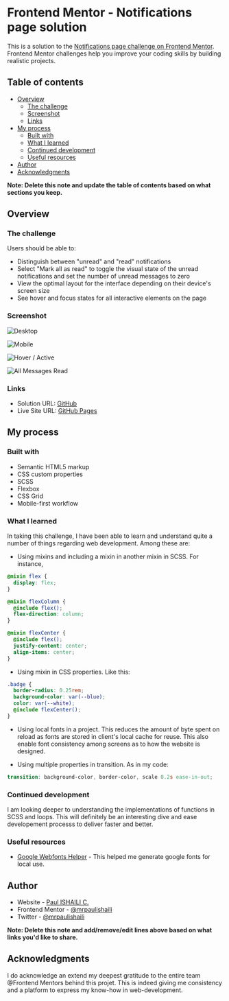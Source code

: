 # Frontend Mentor - Notifications page solution

This is a solution to the [Notifications page challenge on Frontend Mentor](https://www.frontendmentor.io/challenges/notifications-page-DqK5QAmKbC). Frontend Mentor challenges help you improve your coding skills by building realistic projects.

## Table of contents

- [Overview](#overview)
  - [The challenge](#the-challenge)
  - [Screenshot](#screenshot)
  - [Links](#links)
- [My process](#my-process)
  - [Built with](#built-with)
  - [What I learned](#what-i-learned)
  - [Continued development](#continued-development)
  - [Useful resources](#useful-resources)
- [Author](#author)
- [Acknowledgments](#acknowledgments)

**Note: Delete this note and update the table of contents based on what sections you keep.**

## Overview

### The challenge

Users should be able to:

- Distinguish between "unread" and "read" notifications
- Select "Mark all as read" to toggle the visual state of the unread notifications and set the number of unread messages to zero
- View the optimal layout for the interface depending on their device's screen size
- See hover and focus states for all interactive elements on the page

### Screenshot

![Desktop](https://github.com/mrpaulishaili/fm-notification-page/blob/main/assets/images/desktop.jpg)

![Mobile](https://github.com/mrpaulishaili/fm-notification-page/blob/main/assets/images/mobile.jpg)

![Hover / Active](https://github.com/mrpaulishaili/fm-notification-page/blob/main/assets/images/active-state.jpg)

![All Messages Read](https://github.com/mrpaulishaili/fm-notification-page/blob/main/assets/images/all-messages-read.jpg)

### Links

- Solution URL: [GitHub](https://github.com/fm-notification-page)
- Live Site URL: [GitHub Pages](https://mrpaulishaili.github.io/fm-notification-page/)

## My process

### Built with

- Semantic HTML5 markup
- CSS custom properties
- SCSS
- Flexbox
- CSS Grid
- Mobile-first workflow

### What I learned

In taking this challenge, I have been able to learn and understand quite a number of things regarding web development. Among these are:

- Using mixins and including a mixin in another mixin in SCSS. For instance,

```scss
@mixin flex {
  display: flex;
}

@mixin flexColumn {
  @include flex();
  flex-direction: column;
}

@mixin flexCenter {
  @include flex();
  justify-content: center;
  align-items: center;
}
```

- Using mixin in CSS properties. Like this:

```scss
.badge {
  border-radius: 0.25rem;
  background-color: var(--blue);
  color: var(--white);
  @include flexCenter();
}
```

- Using local fonts in a project. This reduces the amount of byte spent on reload as fonts are stored in client's local cache for reuse. This also enable font consistency among screens as to how the website is designed.

- Using multiple properties in transition. As in my code:

```scss
transition: background-color, border-color, scale 0.2s ease-in-out;
```

### Continued development

I am looking deeper to understanding the implementations of functions in SCSS and loops. This will definitely be an interesting dive and ease developement processs to deliver faster and better.

### Useful resources

- [Google Webfonts Helper](https://google-webfonts-helper.herokuapp.com/fonts/plus-jakarta-sans?subsets=latin) - This helped me generate google fonts for local use.

## Author

- Website - [Paul ISHAILI C.](https:/mrpaulishaili.github.io)
- Frontend Mentor - [@mrpaulishaili](https://www.frontendmentor.io/profile/mrpaulishaili)
- Twitter - [@mrpaulishaili](https://www.twitter.com/yourusername)

**Note: Delete this note and add/remove/edit lines above based on what links you'd like to share.**

## Acknowledgments

I do acknowledge an extend my deepest gratitude to the entire team @Frontend Mentors behind this projet. This is indeed giving me consistency and a platform to express my know-how in web-development.
